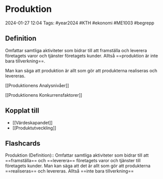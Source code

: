 # Produktion

2024-01-27 12:04
Tags: #year2024 #KTH #ekonomi #ME1003 #begrepp

## Definition

Omfattar samtliga aktiviteter som bidrar till att framställa och leverera företagets varor och tjänster företagets kunder. Alltså ==produktion är inte bara tillverkning==.

Man kan säga att produktion är allt som gör att produkterna realiseras och levereras.

[[Produktionens Analysnivåer]]

[[Produktionens Konkurrensfaktorer]]

## Kopplat till

- [[Värdeskapandet]]
- [[Produktutveckling]]

## Flashcards

Produktion (Definition):: Omfattar samtliga aktiviteter som bidrar till att ==framställa== och ==leverera== företagets varor och tjänster till företagets kunder. Man kan säga att det är allt som gör att produkterna ==realiseras== och levereras. Alltså ==inte bara tillverkning==
<!--SR:!2024-02-12,3,230!2024-02-11,6,268-->
